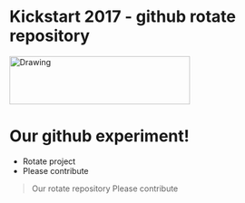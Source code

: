 # Kickstart 2017 - github rotate repository

<img src="http://downdetector.com/i/logo/Wix-Logo.png" alt="Drawing"  width="318" height="85"/>

# Our github experiment!
  - Rotate project
  - Please contribute 

> Our rotate repository
> Please contribute 


